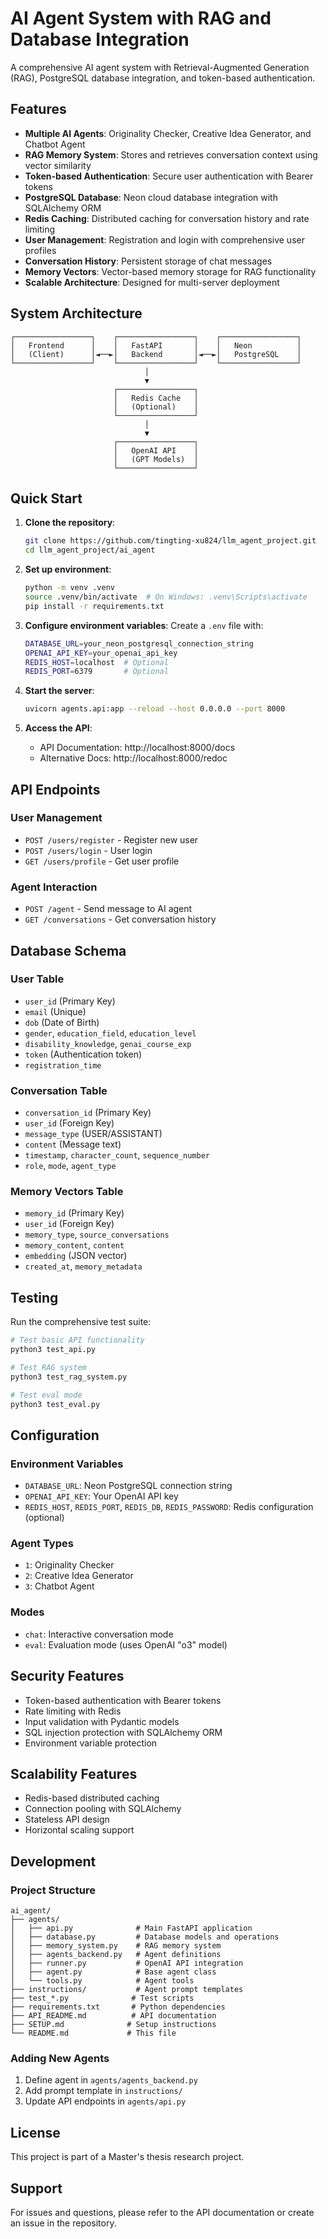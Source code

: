 # AI Agent System with RAG and Database Integration

A comprehensive AI agent system with Retrieval-Augmented Generation (RAG), PostgreSQL database integration, and token-based authentication.

## Features

- **Multiple AI Agents**: Originality Checker, Creative Idea Generator, and Chatbot Agent
- **RAG Memory System**: Stores and retrieves conversation context using vector similarity
- **Token-based Authentication**: Secure user authentication with Bearer tokens
- **PostgreSQL Database**: Neon cloud database integration with SQLAlchemy ORM
- **Redis Caching**: Distributed caching for conversation history and rate limiting
- **User Management**: Registration and login with comprehensive user profiles
- **Conversation History**: Persistent storage of chat messages
- **Memory Vectors**: Vector-based memory storage for RAG functionality
- **Scalable Architecture**: Designed for multi-server deployment

## System Architecture

```
┌─────────────────┐    ┌─────────────────┐    ┌─────────────────┐
│   Frontend      │    │   FastAPI       │    │   Neon          │
│   (Client)      │◄──►│   Backend       │◄──►│   PostgreSQL    │
└─────────────────┘    └─────────────────┘    └─────────────────┘
                              │
                              ▼
                       ┌─────────────────┐
                       │   Redis Cache   │
                       │   (Optional)    │
                       └─────────────────┘
                              │
                              ▼
                       ┌─────────────────┐
                       │   OpenAI API    │
                       │   (GPT Models)  │
                       └─────────────────┘
```

## Quick Start

1. **Clone the repository**:
   ```bash
   git clone https://github.com/tingting-xu824/llm_agent_project.git
   cd llm_agent_project/ai_agent
   ```

2. **Set up environment**:
   ```bash
   python -m venv .venv
   source .venv/bin/activate  # On Windows: .venv\Scripts\activate
   pip install -r requirements.txt
   ```

3. **Configure environment variables**:
   Create a `.env` file with:
   ```bash
   DATABASE_URL=your_neon_postgresql_connection_string
   OPENAI_API_KEY=your_openai_api_key
   REDIS_HOST=localhost  # Optional
   REDIS_PORT=6379       # Optional
   ```

4. **Start the server**:
   ```bash
   uvicorn agents.api:app --reload --host 0.0.0.0 --port 8000
   ```

5. **Access the API**:
   - API Documentation: http://localhost:8000/docs
   - Alternative Docs: http://localhost:8000/redoc

## API Endpoints

### User Management
- `POST /users/register` - Register new user
- `POST /users/login` - User login
- `GET /users/profile` - Get user profile

### Agent Interaction
- `POST /agent` - Send message to AI agent
- `GET /conversations` - Get conversation history

## Database Schema

### User Table
- `user_id` (Primary Key)
- `email` (Unique)
- `dob` (Date of Birth)
- `gender`, `education_field`, `education_level`
- `disability_knowledge`, `genai_course_exp`
- `token` (Authentication token)
- `registration_time`

### Conversation Table
- `conversation_id` (Primary Key)
- `user_id` (Foreign Key)
- `message_type` (USER/ASSISTANT)
- `content` (Message text)
- `timestamp`, `character_count`, `sequence_number`
- `role`, `mode`, `agent_type`

### Memory Vectors Table
- `memory_id` (Primary Key)
- `user_id` (Foreign Key)
- `memory_type`, `source_conversations`
- `memory_content`, `content`
- `embedding` (JSON vector)
- `created_at`, `memory_metadata`

## Testing

Run the comprehensive test suite:

```bash
# Test basic API functionality
python3 test_api.py

# Test RAG system
python3 test_rag_system.py

# Test eval mode
python3 test_eval.py
```

## Configuration

### Environment Variables
- `DATABASE_URL`: Neon PostgreSQL connection string
- `OPENAI_API_KEY`: Your OpenAI API key
- `REDIS_HOST`, `REDIS_PORT`, `REDIS_DB`, `REDIS_PASSWORD`: Redis configuration (optional)

### Agent Types
- `1`: Originality Checker
- `2`: Creative Idea Generator  
- `3`: Chatbot Agent

### Modes
- `chat`: Interactive conversation mode
- `eval`: Evaluation mode (uses OpenAI "o3" model)

## Security Features

- Token-based authentication with Bearer tokens
- Rate limiting with Redis
- Input validation with Pydantic models
- SQL injection protection with SQLAlchemy ORM
- Environment variable protection

## Scalability Features

- Redis-based distributed caching
- Connection pooling with SQLAlchemy
- Stateless API design
- Horizontal scaling support

## Development

### Project Structure
```
ai_agent/
├── agents/
│   ├── api.py              # Main FastAPI application
│   ├── database.py         # Database models and operations
│   ├── memory_system.py    # RAG memory system
│   ├── agents_backend.py   # Agent definitions
│   ├── runner.py           # OpenAI API integration
│   ├── agent.py            # Base agent class
│   └── tools.py            # Agent tools
├── instructions/           # Agent prompt templates
├── test_*.py              # Test scripts
├── requirements.txt       # Python dependencies
├── API_README.md          # API documentation
├── SETUP.md              # Setup instructions
└── README.md             # This file
```

### Adding New Agents
1. Define agent in `agents/agents_backend.py`
2. Add prompt template in `instructions/`
3. Update API endpoints in `agents/api.py`

## License

This project is part of a Master's thesis research project.

## Support

For issues and questions, please refer to the API documentation or create an issue in the repository.
